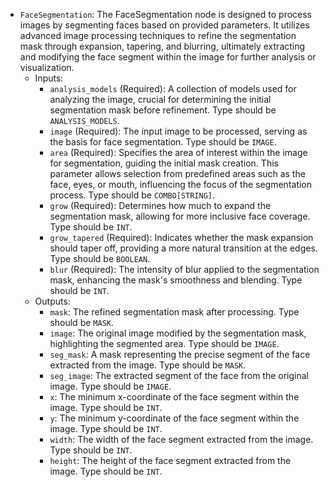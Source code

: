 - `FaceSegmentation`: The FaceSegmentation node is designed to process images by segmenting faces based on provided parameters. It utilizes advanced image processing techniques to refine the segmentation mask through expansion, tapering, and blurring, ultimately extracting and modifying the face segment within the image for further analysis or visualization.
    - Inputs:
        - `analysis_models` (Required): A collection of models used for analyzing the image, crucial for determining the initial segmentation mask before refinement. Type should be `ANALYSIS_MODELS`.
        - `image` (Required): The input image to be processed, serving as the basis for face segmentation. Type should be `IMAGE`.
        - `area` (Required): Specifies the area of interest within the image for segmentation, guiding the initial mask creation. This parameter allows selection from predefined areas such as the face, eyes, or mouth, influencing the focus of the segmentation process. Type should be `COMBO[STRING]`.
        - `grow` (Required): Determines how much to expand the segmentation mask, allowing for more inclusive face coverage. Type should be `INT`.
        - `grow_tapered` (Required): Indicates whether the mask expansion should taper off, providing a more natural transition at the edges. Type should be `BOOLEAN`.
        - `blur` (Required): The intensity of blur applied to the segmentation mask, enhancing the mask's smoothness and blending. Type should be `INT`.
    - Outputs:
        - `mask`: The refined segmentation mask after processing. Type should be `MASK`.
        - `image`: The original image modified by the segmentation mask, highlighting the segmented area. Type should be `IMAGE`.
        - `seg_mask`: A mask representing the precise segment of the face extracted from the image. Type should be `MASK`.
        - `seg_image`: The extracted segment of the face from the original image. Type should be `IMAGE`.
        - `x`: The minimum x-coordinate of the face segment within the image. Type should be `INT`.
        - `y`: The minimum y-coordinate of the face segment within the image. Type should be `INT`.
        - `width`: The width of the face segment extracted from the image. Type should be `INT`.
        - `height`: The height of the face segment extracted from the image. Type should be `INT`.
